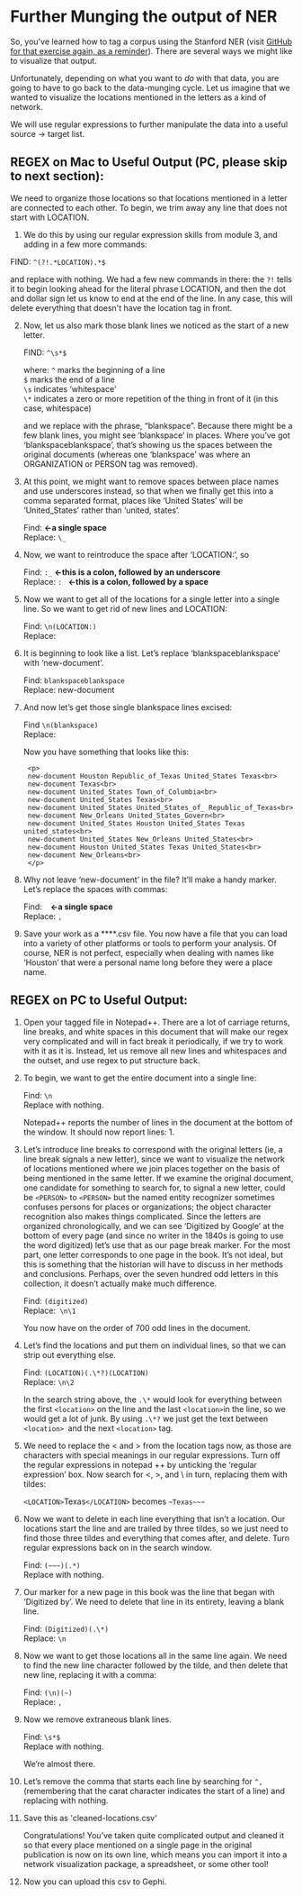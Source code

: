 # Further Munging the output of NER

So, you've learned how to tag a corpus using the Stanford NER (visit [GitHub for that exercise again, as a reminder](https://github.com/hist3907b-winter2015/module3-wranglingdata/blob/master/ner.md)). There are several ways we might like to visualize that output.

Unfortunately, depending on what you want to *do* with that data, you are going to have to go back to the data-munging cycle. Let us imagine that we wanted to visualize the locations mentioned in the letters as a kind of network.

We will use regular expressions to further manipulate the data into a useful source -> target list.

## REGEX on Mac to Useful Output (PC, please skip to next section):
We need to organize those locations so that locations mentioned in a letter are connected to each other. To begin, we trim away any line that does not start with LOCATION.

1. We do this by using our regular expression skills from module 3, and adding in a few more commands:

FIND: `^(?!.*LOCATION).*$`

and replace with nothing. We had a few new commands in there: the ```?!``` tells it to begin looking ahead for the literal phrase LOCATION, and then the dot and dollar sign let us know to end at the end of the line. In any case, this will delete everything that doesn't have the location tag in front.

2. Now, let us also mark those blank lines we noticed as the start of a new letter.

    FIND: `^\s*$`

    where:
    `^` marks the beginning of a line<br>
    `$` marks the end of a line<br>
    `\s` indicates ‘whitespace’<br>
    `\*` indicates a zero or more repetition of the thing in front of it (in this case, whitespace)

    and we replace with the phrase, “blankspace”. Because there might be a few blank lines, you might see ‘blankspace’ in places. Where you’ve got ‘blankspaceblankspace’, that’s showing us the spaces between the original documents (whereas one ‘blankspace’ was where an ORGANIZATION or PERSON tag was removed).

3. At this point, we might want to remove spaces between place names and use underscores instead, so that when we finally get this into a comma separated format, places like ‘United States’ will be ‘United_States’ rather than ‘united, states’.

    Find:  **<-a single space**<br>
    Replace: `\_`

4. Now, we want to reintroduce the space after ‘LOCATION:’, so

    Find: `:_`       **<-this is a colon, followed by an underscore**<br>
    Replace: `: ` **<-this is a colon, followed by a space**

5. Now we want to get all of the locations for a single letter into a single line. So we want to get rid of new lines and LOCATION:

    Find: `\n(LOCATION:)`<br>
    Replace:

6. It is beginning to look like a list. Let’s replace ‘blankspaceblankspace’ with ‘new-document’.

    Find: `blankspaceblankspace`<br>
    Replace: new-document

7. And now let’s get those single blankspace lines excised:

    Find `\n(blankspace)`<br>
    Replace:

    Now you have something that looks like this:

        <p>
        new-document Houston Republic_of_Texas United_States Texas<br>
        new-document Texas<br>
        new-document United_States Town_of_Columbia<br>
        new-document United_States Texas<br>
        new-document United_States United_States_of_ Republic_of_Texas<br>
        new-document New_Orleans United_States_Govern<br>
        new-document United_States Houston United_States Texas united_states<br>
        new-document United_States New_Orleans United_States<br>
        new-document Houston United_States Texas United_States<br>
        new-document New_Orleans<br>
        </p>

8. Why not leave ‘new-document’ in the file? It’ll make a handy marker. Let’s replace the spaces with commas:

    Find: ` `     **<-a single space**<br>
    Replace: `,`

9. Save your work as a ****.csv file. You now have a file that you can load into a variety of other platforms or tools to perform your analysis. Of course, NER is not perfect, especially when dealing with names like ‘Houston’ that were a personal name long before they were a place name.

## REGEX on PC to Useful Output:

1. Open your tagged file in Notepad++. There are a lot of carriage returns, line breaks, and white spaces in this document that will make our regex very complicated and will in fact break it periodically, if we try to work with it as it is. Instead, let us remove all new lines and whitespaces and the outset, and use regex to put structure back. 

2. To begin, we want to get the entire document into a single line:

    Find: `\n`<br>
    Replace with nothing.

    Notepad++ reports the number of lines in the document at the bottom of the window. It should now report lines: 1.

3. Let’s introduce line breaks to correspond with the original letters (ie, a line break signals a new letter), since we want to visualize the network of locations mentioned where we join places together on the basis of being mentioned in the same letter. If we examine the original document, one candidate for something to search for, to signal a new letter, could be  ```<PERSON>``` to ```<PERSON>``` but the named entity recognizer sometimes confuses persons for places or organizations; the object character recognition also makes things complicated.  Since the letters are organized chronologically, and we can see ‘Digitized by Google’ at the bottom of every page (and since no writer in the 1840s is going to use the word digitized) let’s use that as our page break marker. For the most part, one letter corresponds to one page in the book. It’s not ideal, but this is something that the historian will have to discuss in her methods and conclusions. Perhaps, over the seven hundred odd letters in this collection, it doesn’t actually make much difference.

    Find: `(digitized)`<br>
    Replace:` \n\1`

    You now have on the order of 700 odd lines in the document.

4. Let’s find the locations and put them on individual lines, so that we can strip out everything else.

    Find: `(LOCATION)(.\*?)(LOCATION)`<br>
    Replace: `\n\2`

    In the search string above, the `.\*` would look for everything between the first ```<location>``` on the line and the last ```<location>```in the line, so we would get a lot of junk. By using `.\*?` we just get the text between ```<location> ```and the next ```<location>``` tag.

5. We need to replace the < and > from the location tags now, as those are characters with special meanings in our regular expressions. Turn off the regular expressions in notepad ++ by unticking the ‘regular expression’ box. Now search for <, >, and \ in turn, replacing them with tildes:

    `<LOCATION>`Texas`</LOCATION>` becomes `~Texas~~~`

6. Now we want to delete in each line everything that isn’t a location. Our locations start the line and are trailed by three tildes, so we just need to find those three tildes and everything that comes after, and delete. Turn regular expressions back on in the search window.

    Find: `(~~~)(.*)`<br>
    Replace with nothing.

7. Our marker for a new page in this book was the line that began with ‘Digitized by’. We need to delete that line in its entirety, leaving a blank line.

    Find: `(Digitized)(.\*)`<br>
    Replace: `\n`

8. Now we want to get those locations all in the same line again. We need to find the new line character followed by the tilde, and then delete that new line, replacing it with a comma:

    Find: `(\n)(~)`<br>
    Replace: `,`

9. Now we remove extraneous blank lines.

    Find: `\s*$`<br>
    Replace with nothing.

    We’re almost there. 

10. Let’s remove the comma that starts each line by searching for ```^,``` (remembering that the carat character indicates the start of a line) and replacing with nothing. 

11. Save this as 'cleaned-locations.csv' 

    Congratulations! You’ve taken quite complicated output and cleaned it so that every place mentioned on a single page in the original publication is now on its own line, which means you can import it into a network visualization package, a spreadsheet, or some other tool!

12. Now you can upload this csv to Gephi.
